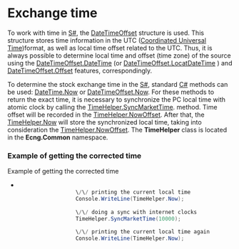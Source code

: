 # Exchange time

To work with time in [S\#](StockSharpAbout.md), the [DateTimeOffset](https://msdn.microsoft.com/library/system.datetimeoffset.aspx) structure is used. This structure stores time information in the UTC ([Coordinated Universal Time](https://en.wikipedia.org/wiki/Coordinated_Universal_Time))format, as well as local time offset related to the UTC. Thus, it is always possible to determine local time and offset (time zone) of the source using the [DateTimeOffset.DateTime](https://msdn.microsoft.com/library/system.datetimeoffset.datetime.aspx) (or [DateTimeOffset.LocatDateTime](https://msdn.microsoft.com/library/system.datetimeoffset.localdatetime.aspx) ) and [DateTimeOffset.Offset](https://msdn.microsoft.com/library/system.datetimeoffset.offset.aspx) features, correspondingly. 

To determine the stock exchange time in the [S\#](StockSharpAbout.md), standard [C\#](https://en.wikipedia.org/wiki/C_Sharp_(programming_language)) methods can be used: [DateTime.Now](../api/System.DateTime.Now.html) or [DateTimeOffset.Now](../api/System.DateTimeOffset.Now.html). For these methods to return the exact time, it is necessary to synchronize the PC local time with atomic clock by calling the [TimeHelper.SyncMarketTime](../api/Ecng.Common.TimeHelper.SyncMarketTime.html). method. Time offset will be recorded in the [TimeHelper.NowOffset](../api/Ecng.Common.TimeHelper.NowOffset.html). After that, the [TimeHelper.Now](../api/Ecng.Common.TimeHelper.Now.html) will store the synchronized local time, taking into consideration the [TimeHelper.NowOffset](../api/Ecng.Common.TimeHelper.NowOffset.html). The **TimeHelper** class is located in the **Ecng.Common** namespace. 

### Example of getting the corrected time

Example of getting the corrected time

- ```cs
  					
  					\/\/ printing the current local time
  					Console.WriteLine(TimeHelper.Now);
  					
  					\/\/ doing a sync with internet clocks
  					TimeHelper.SyncMarketTime(10000);
  					
  					\/\/ printing the current local time again
  					Console.WriteLine(TimeHelper.Now);
  					
  			  
  ```
